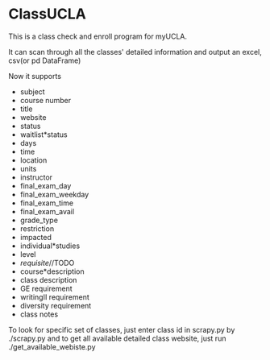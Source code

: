 # ClassUCLA
This is a class check and enroll program for myUCLA. 

It can scan through all the classes' detailed information and output an excel, csv(or pd DataFrame)

Now it supports
* subject
* course number
* title
* website
* status
* waitlist*status
* days
* time
* location
* units
*  instructor
*  final_exam_day
*  final_exam_weekday
*  final_exam_time
*  final_exam_avail
*  grade_type
*  restriction
*  impacted
*  individual*studies
*  level
*  *requisite*//TODO
*  course*description
*  class description
*  GE requirement
*  writingII requirement
*  diversity requirement
*  class notes

To look for specific set of classes, just enter class id in scrapy.py by ./scrapy.py
and to get all available detailed class website, just run ./get_available_webiste.py
